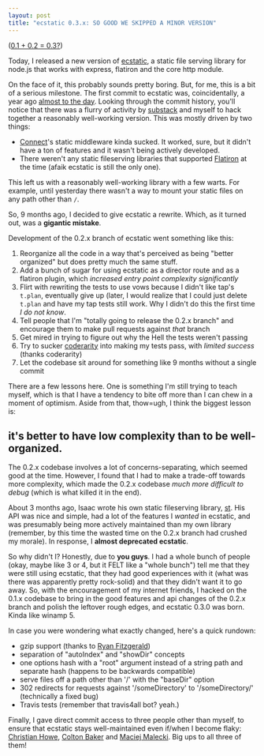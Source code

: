 ```yaml
---
layout: post
title: "ecstatic 0.3.x: SO GOOD WE SKIPPED A MINOR VERSION"
---
```


([0.1 + 0.2 = 0.3?](http://www.winamp.com/help/FAQ#General))

Today, I released a new version of
[ecstatic](https://github.com/jesusabdullah/node-ecstatic), a static file
serving library for node.js that works with express, flatiron and the core http
module.

On the face of it, this probably sounds pretty boring. But, for me, this is a
bit of a serious milestone. The first commit to ecstatic was, coincidentally,
a year ago
[almost to the day](https://github.com/jesusabdullah/node-ecstatic/commit/551617ed7a8ae5d70a5e0e0c78d94af5974ae446).
Looking through the commit history, you'll notice that there was a flurry of
activity by [substack](https://github.com/substack) and myself to hack together
a reasonably well-working version. This was mostly driven by two things:

* [Connect](http://www.senchalabs.org/connect)'s static middleware kinda sucked. It worked, sure, but it didn't have a ton of features and it wasn't being actively developed.
* There weren't any static fileserving libraries that supported [Flatiron](https://github.com/flatiron) at the time (afaik ecstatic is still the only one).
 
This left us with a reasonably well-working library with a few warts. For
example, until yesterday there wasn't a way to mount your static files on any
path other than `/`.

So, 9 months ago, I decided to give ecstatic a rewrite. Which, as it turned out,
was a **gigantic mistake**.

Development of the 0.2.x branch of ecstatic went something like this:

1. Reorganize all the code in a way that's perceived as being "better organized" but does pretty much the same stuff.
2. Add a bunch of sugar for using ecstatic as a director route and as a flatiron plugin, which *increased entry point complexity significantly*
3. Flirt with rewriting the tests to use vows because I didn't like tap's `t.plan`, eventually give up (later, I would realize that I could just delete `t.plan` and have my tap tests still work. Why I didn't do this the first time *I do not know*.
4. Tell people that I'm "totally going to release the 0.2.x branch" and encourage them to make pull requests against *that* branch
5. Get mired in trying to figure out why the Hell the tests weren't passing
6. Try to sucker [coderarity](https://github.com/coderarity) into making my tests pass, with *limited success* (thanks coderarity)
7. Let the codebase sit around for something like 9 months without a single commit

There are a few lessons here. One is something I'm still trying to teach myself,
which is that I have a tendency to bite off more than I can chew in a moment of
optimism. Aside from that, thow=ugh, I think the biggest lesson is:

## it's better to have low complexity than to be well-organized.

The 0.2.x codebase involves a lot of concerns-separating, which seemed good at
the time. However, I found that I had to make a trade-off towards more
complexity, which made the 0.2.x codebase *much more difficult to debug*
(which is what killed it in the end).

About 3 months ago, Isaac wrote his own static fileserving library,
[st](https://github.com/isaacs/st). His API was nice and simple, had a lot of
the features I *wanted* in ecstatic, and was presumably being more actively
maintained than my own library (remember, by this time the wasted time on the
0.2.x branch had crushed my morale). In response, I
**almost deprecated ecstatic**.

So why didn't I? Honestly, due to **you guys**. I had a whole bunch of people
(okay, maybe like 3 or 4, but it FELT like a "whole bunch") tell me that they
were still using ecstatic, that they had good experiences with it (what was
there was apparently pretty rock-solid) and that they didn't want it to go away.
So, with the encouragement of my internet friends, I hacked on the 0.1.x
codebase to bring in the good features and api changes of the 0.2.x branch and
polish the leftover rough edges, and ecstatic 0.3.0 was born. Kinda like
winamp 5.

In case you were wondering what exactly changed, here's a quick rundown:

* gzip support (thanks to [Ryan Fitzgerald](https://github.com/ryanfitz))
* separation of "autoIndex" and "showDir" concepts
* one options hash with a "root" argument instead of a string path and separate hash (happens to be backwards compatible)
* serve files off a path other than '/' with the "baseDir" option
* 302 redirects for requests against '/someDirectory' to '/someDirectory/' (technically a fixed bug)
* Travis tests (remember that travis4all bot? yeah.)

Finally, I gave direct commit access to three people other than myself, to
ensure that ecstatic stays well-maintained even if/when I become flaky:
[Christian Howe](https://github.com/coderarity),
[Colton Baker](https://github.com/Southern) and
[Maciej Malecki](https://github.com/mmalecki). Big ups to all three of them!
